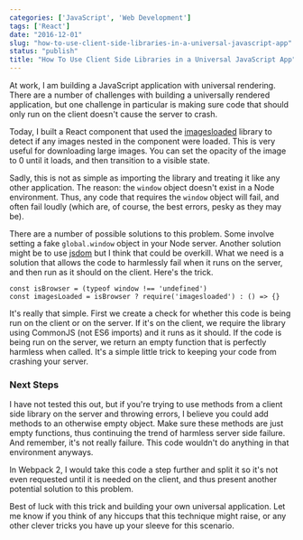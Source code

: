 ```yaml
---
categories: ['JavaScript', 'Web Development']
tags: ['React']
date: "2016-12-01"
slug: "how-to-use-client-side-libraries-in-a-universal-javascript-app"
status: "publish"
title: "How To Use Client Side Libraries in a Universal JavaScript App"
---
```


At work, I am building a JavaScript application with universal rendering. There are a number of challenges with building a universally rendered application, but one challenge in particular is making sure code that should only run on the client doesn't cause the server to crash.

Today, I built a React component that used the [imagesloaded](http://imagesloaded.desandro.com/) library to detect if any images nested in the component were loaded. This is very useful for downloading large images. You can set the opacity of the image to 0 until it loads, and then transition to a visible state.

Sadly, this is not as simple as importing the library and treating it like any other application. The reason: the `window` object doesn't exist in a Node environment. Thus, any code that requires the `window` object will fail, and often fail loudly (which are, of course, the best errors, pesky as they may be).

There are a number of possible solutions to this problem. Some involve setting a fake `global.window` object in your Node server. Another solution might be to use [jsdom](https://github.com/tmpvar/jsdom) but I think that could be overkill. What we need is a solution that allows the code to harmlessly fail when it runs on the server, and then run as it should on the client. Here's the trick.

```
const isBrowser = (typeof window !== 'undefined')
const imagesLoaded = isBrowser ? require('imagesloaded') : () => {}

```

It's really that simple. First we create a check for whether this code is being run on the client or on the server. If it's on the client, we require the library using CommonJS (not ES6 imports) and it runs as it should. If the code is being run on the server, we return an empty function that is perfectly harmless when called. It's a simple little trick to keeping your code from crashing your server.

### Next Steps

I have not tested this out, but if you're trying to use methods from a client side library on the server and throwing errors, I believe you could add methods to an otherwise empty object. Make sure these methods are just empty functions, thus continuing the trend of harmless server side failure. And remember, it's not really failure. This code wouldn't do anything in that environment anyways.

In Webpack 2, I would take this code a step further and split it so it's not even requested until it is needed on the client, and thus present another potential solution to this problem.

Best of luck with this trick and building your own universal application. Let me know if you think of any hiccups that this technique might raise, or any other clever tricks you have up your sleeve for this scenario.
